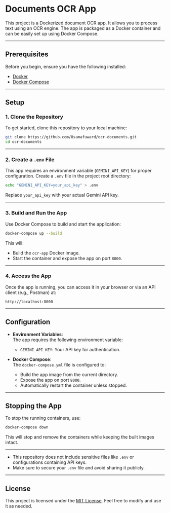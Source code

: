 # Documents OCR App

This project is a Dockerized document OCR app. It allows you to process text using an OCR engine. The app is packaged as a Docker container and can be easily set up using Docker Compose.

---

## Prerequisites

Before you begin, ensure you have the following installed:

- [Docker](https://www.docker.com/)
- [Docker Compose](https://docs.docker.com/compose/install/)

---

## Setup

### 1. Clone the Repository
To get started, clone this repository to your local machine:
```bash
git clone https://github.com/Usamafuward/ocr-documents.git
cd ocr-documents
```

---

### 2. Create a `.env` File
This app requires an environment variable (`GEMINI_API_KEY`) for proper configuration. Create a `.env` file in the project root directory:
```bash
echo "GEMINI_API_KEY=your_api_key" > .env
```
Replace `your_api_key` with your actual Gemini API key.

---

### 3. Build and Run the App
Use Docker Compose to build and start the application:
```bash
docker-compose up --build
```
This will:
- Build the `ocr-app` Docker image.
- Start the container and expose the app on port `8000`.

---

### 4. Access the App
Once the app is running, you can access it in your browser or via an API client (e.g., Postman) at:
```
http://localhost:8000
```

---

## Configuration

- **Environment Variables**:  
  The app requires the following environment variable:
  - `GEMINI_API_KEY`: Your API key for authentication.

- **Docker Compose**:  
  The `docker-compose.yml` file is configured to:
  - Build the app image from the current directory.
  - Expose the app on port `8000`.
  - Automatically restart the container unless stopped.

---

## Stopping the App
To stop the running containers, use:
```bash
docker-compose down
```
This will stop and remove the containers while keeping the built images intact.

---

- This repository does not include sensitive files like `.env` or configurations containing API keys.
- Make sure to secure your `.env` file and avoid sharing it publicly.

---

## License
This project is licensed under the [MIT License](LICENSE). Feel free to modify and use it as needed.

